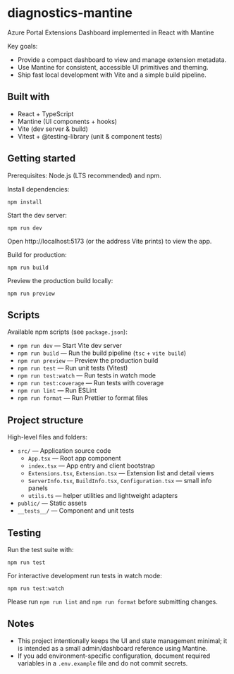 # diagnostics-mantine

Azure Portal Extensions Dashboard implemented in React with Mantine

Key goals:

- Provide a compact dashboard to view and manage extension metadata.
- Use Mantine for consistent, accessible UI primitives and theming.
- Ship fast local development with Vite and a simple build pipeline.

## Built with

- React + TypeScript
- Mantine (UI components + hooks)
- Vite (dev server & build)
- Vitest + @testing-library (unit & component tests)

## Getting started

Prerequisites: Node.js (LTS recommended) and npm.

Install dependencies:

```pwsh
npm install
```

Start the dev server:

```pwsh
npm run dev
```

Open http://localhost:5173 (or the address Vite prints) to view the app.

Build for production:

```pwsh
npm run build
```

Preview the production build locally:

```pwsh
npm run preview
```

## Scripts

Available npm scripts (see `package.json`):

- `npm run dev` — Start Vite dev server
- `npm run build` — Run the build pipeline (`tsc` + `vite build`)
- `npm run preview` — Preview the production build
- `npm run test` — Run unit tests (Vitest)
- `npm run test:watch` — Run tests in watch mode
- `npm run test:coverage` — Run tests with coverage
- `npm run lint` — Run ESLint
- `npm run format` — Run Prettier to format files

## Project structure

High-level files and folders:

- `src/` — Application source code
  - `App.tsx` — Root app component
  - `index.tsx` — App entry and client bootstrap
  - `Extensions.tsx`, `Extension.tsx` — Extension list and detail views
  - `ServerInfo.tsx`, `BuildInfo.tsx`, `Configuration.tsx` — small info panels
  - `utils.ts` — helper utilities and lightweight adapters
- `public/` — Static assets
- `__tests__/` — Component and unit tests

## Testing

Run the test suite with:

```pwsh
npm run test
```

For interactive development run tests in watch mode:

```pwsh
npm run test:watch
```

Please run `npm run lint` and `npm run format` before submitting changes.

## Notes

- This project intentionally keeps the UI and state management minimal; it is intended as a small admin/dashboard reference using Mantine.
- If you add environment-specific configuration, document required variables in a `.env.example` file and do not commit secrets.
